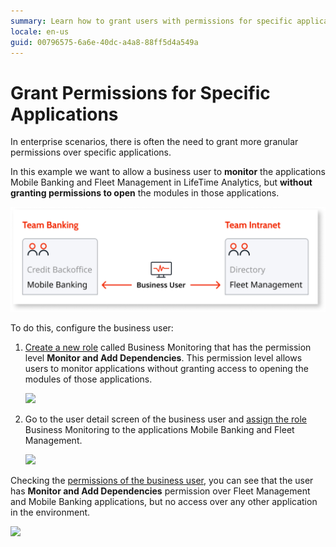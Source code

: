 ```yaml
---
summary: Learn how to grant users with permissions for specific applications.
locale: en-us
guid: 00796575-6a6e-40dc-a4a8-88ff5d4a549a
---
```


# Grant Permissions for Specific Applications

In enterprise scenarios, there is often the need to grant more granular permissions over specific applications.

In this example we want to allow a business user to **monitor** the applications Mobile Banking and Fleet Management in LifeTime Analytics, but **without granting permissions to open** the modules in those applications.

![](images/grant-role-for-app-teams-diag.png?width=800)

To do this, configure the business user:

1. [Create a new role](create-an-it-role.md#create-a-new-role) called Business Monitoring that has the permission level **Monitor and Add Dependencies**. This permission level allows users to monitor applications without granting access to opening the modules of those applications.  

    ![](images/grant-role-for-app-new-role-lt.png)

1. Go to the user detail screen of the business user and [assign the role](create-an-it-role.md#assign-a-role-to-a-user-for-a-specific-application) Business Monitoring to the applications Mobile Banking and Fleet Management.  

    ![](images/grant-role-for-app-assign-role-lt.png)

Checking the [permissions of the business user](find-out-the-permissions-of-it-users.md#permissions-of-a-specific-IT-user), you can see that the user has **Monitor and Add Dependencies** permission over Fleet Management and Mobile Banking applications, but no access over any other application in the environment.

![](images/grant-role-for-app-check-permission-lt.png)
